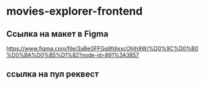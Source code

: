 # movies-explorer-frontend

## Ссылка на макет в Figma

https://www.figma.com/file/3aBeGFFGq9fdixxcOhIh9W/%D0%9C%D0%B0%D0%BA%D0%B5%D1%82?node-id=891%3A3857

 ## ссылка на пул реквест

 
